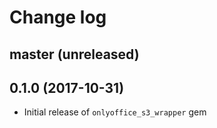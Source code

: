 # Change log

## master (unreleased)

## 0.1.0 (2017-10-31)
* Initial release of `onlyoffice_s3_wrapper` gem
